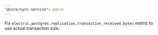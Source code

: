 ```yaml
---
"@core/sync-service": patch
---
```


Fix `electric.postgres.replication.transaction_received.bytes` metric to use actual transaction size.
